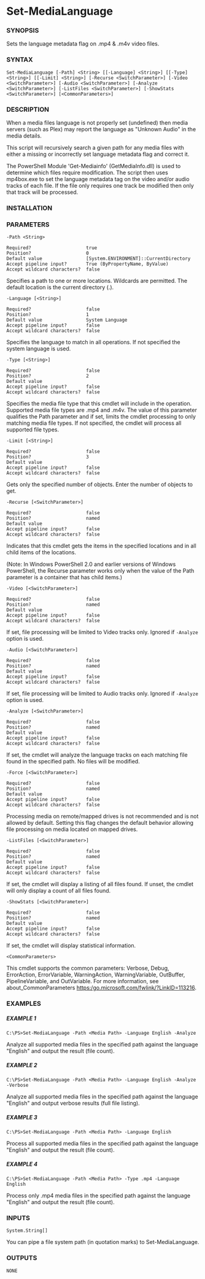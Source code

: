# Set-MediaLanguage

### SYNOPSIS

Sets the language metadata flag on .mp4 & .m4v video files.

### SYNTAX

	Set-MediaLanguage [-Path] <String> [[-Language] <String>] [[-Type] <String>] [[-Limit] <String>] [-Recurse <SwitchParameter>] [-Video <SwitchParameter>] [-Audio <SwitchParameter>] [-Analyze <SwitchParameter>] [-ListFiles <SwitchParameter>] [-ShowStats <SwitchParameter>] [<CommonParameters>]

### DESCRIPTION

When a media files language is not properly set (undefined) then media servers (such as Plex) may report the language as
"Unknown Audio" in the media details.

This script will recursively search a given path for any media files with either a missing or incorrectly set language
metadata flag and correct it.

The PowerShell Module 'Get-Mediainfo' (GetMediaInfo.dll) is used to determine which files require modification. The
script then uses mp4box.exe to set the language metadata tag on the video and/or audio tracks of each file. If the file
only requires one track be modified then only that track will be processed.

### INSTALLATION

### PARAMETERS

``-Path <String>``

	Required?                    true
	Position?                    0
	Default value                [System.ENVIRONMENT]::CurrentDirectory
	Accept pipeline input?       True (ByPropertyName, ByValue)
	Accept wildcard characters?  false
Specifies a path to one or more locations. Wildcards are permitted. The default location is the current directory (.).

``-Language [<String>]``

	Required?                    false
	Position?                    1
	Default value                System Language
	Accept pipeline input?       false
	Accept wildcard characters?  false
Specifies the language to match in all operations. If not specified the system language is used.

``-Type [<String>]``

	Required?                    false
	Position?                    2
	Default value
	Accept pipeline input?       false
	Accept wildcard characters?  false
Specifies the media file type that this cmdlet will include in the operation. Supported media file types are .mp4 and .m4v. The value of this parameter qualifies the Path parameter and if set, limits the cmdlet processing to only matching media file types. If not specified, the cmdlet will process all supported file types.

``-Limit [<String>]``

	Required?                    false
	Position?                    3
	Default value
	Accept pipeline input?       false
	Accept wildcard characters?  false
Gets only the specified number of objects. Enter the number of objects to get.

``-Recurse [<SwitchParameter>]``

	Required?                    false
	Position?                    named
	Default value
	Accept pipeline input?       false
	Accept wildcard characters?  false
Indicates that this cmdlet gets the items in the specified locations and in all child items of the locations.

(Note: In Windows PowerShell 2.0 and earlier versions of Windows PowerShell, the Recurse parameter works only when the value of the Path parameter is a container that has child items.)

``-Video [<SwitchParameter>]``

	Required?                    false
	Position?                    named
	Default value
	Accept pipeline input?       false
	Accept wildcard characters?  false
If set, file processing will be limited to Video tracks only. Ignored if `-Analyze` option is used.

``-Audio [<SwitchParameter>]``

	Required?                    false
	Position?                    named
	Default value
	Accept pipeline input?       false
	Accept wildcard characters?  false
If set, file processing will be limited to Audio tracks only. Ignored if `-Analyze` option is used.

``-Analyze [<SwitchParameter>]``

	Required?                    false
	Position?                    named
	Default value
	Accept pipeline input?       false
	Accept wildcard characters?  false
If set, the cmdlet will analyze the language tracks on each matching file found in the specified path. No files will be modified.

``-Force [<SwitchParameter>]``

	Required?                    false
	Position?                    named
	Default value
	Accept pipeline input?       false
	Accept wildcard characters?  false
Processing media on remote/mapped drives is not recommended and is not allowed by default. Setting this flag changes the default behavior allowing file processing on media located on mapped drives.

``-ListFiles [<SwitchParameter>]``

	Required?                    false
	Position?                    named
	Default value
	Accept pipeline input?       false
	Accept wildcard characters?  false
If set, the cmdlet will display a listing of all files found. If unset, the cmdlet will only display a count of all files found.

``-ShowStats [<SwitchParameter>]``

	Required?                    false
	Position?                    named
	Default value
	Accept pipeline input?       false
	Accept wildcard characters?  false
If set, the cmdlet will display statistical information.

``<CommonParameters>``

This cmdlet supports the common parameters: Verbose, Debug, ErrorAction, ErrorVariable, WarningAction, WarningVariable, OutBuffer, PipelineVariable, and OutVariable. For more information, see about_CommonParameters <https:/go.microsoft.com/fwlink/?LinkID=113216>.

### EXAMPLES

##### EXAMPLE 1

	C:\PS>Set-MediaLanguage -Path <Media Path> -Language English -Analyze

Analyze all supported media files in the specified path against the language "English" and output the result (file count).

##### EXAMPLE 2

	C:\PS>Set-MediaLanguage -Path <Media Path> -Language English -Analyze -Verbose

Analyze all supported media files in the specified path against the language "English" and output verbose results (full file listing).

##### EXAMPLE 3

	C:\PS>Set-MediaLanguage -Path <Media Path> -Language English

Process all supported media files in the specified path against the language "English" and output the result (file count).

##### EXAMPLE 4

	C:\PS>Set-MediaLanguage -Path <Media Path> -Type .mp4 -Language English

Process only .mp4 media files in the specified path against the language "English" and output the result (file count).

### INPUTS

	System.String[]

You can pipe a file system path (in quotation marks) to Set-MediaLanguage.

### OUTPUTS

	NONE
